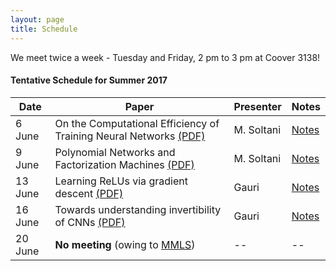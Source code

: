 ```yaml
---
layout: page
title: Schedule
---
```


<p class="message">
  We meet twice a week - Tuesday and Friday, 2 pm to 3 pm at Coover 3138! 
</p>

#### Tentative Schedule for Summer 2017


Date| Paper |  Presenter   | Notes
------|-------|--------------|-------
6 June| On the Computational Efficiency of Training Neural Networks [(PDF)](https://arxiv.org/pdf/1410.1141.pdf) | M. Soltani| [Notes](https://virajshah018.github.io//2017/06/09/week1/)
9 June| Polynomial Networks and Factorization Machines [(PDF)](https://arxiv.org/pdf/1607.08810.pdf)  | M. Soltani| [Notes](https://virajshah018.github.io//2017/06/09/week1/)
13 June| Learning ReLUs via gradient descent [(PDF)](https://arxiv.org/pdf/1705.04591.pdf)  | Gauri | [Notes](https://virajshah018.github.io//2017/06/12/week2/)
16 June| Towards understanding invertibility of CNNs [(PDF)](https://arxiv.org/pdf/1705.08664.pdf)  | Gauri  | [Notes](https://virajshah018.github.io//2017/06/12/week2/)
20 June| **No meeting** (owing to [MMLS](http://mjt.web.engr.illinois.edu/mmls_17/)) | --| --

